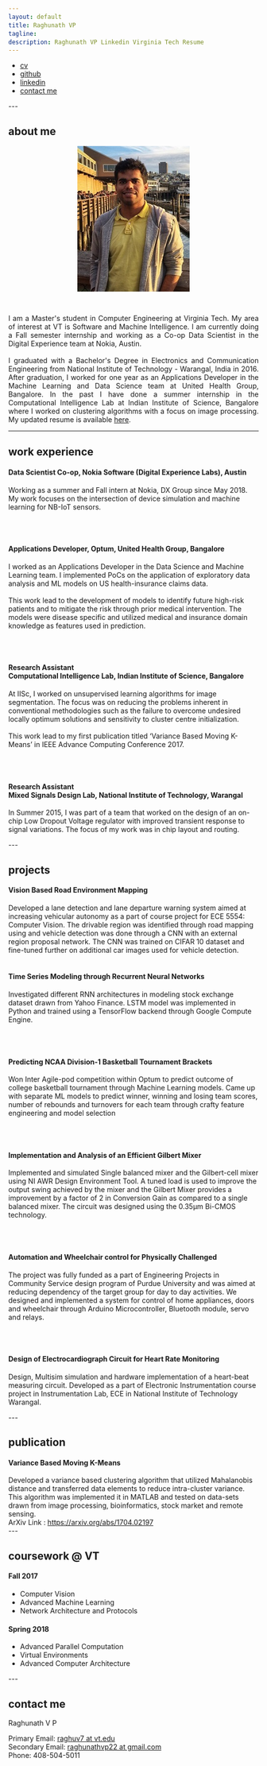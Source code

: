 ```yaml
---
layout: default
title: Raghunath VP
tagline: 
description: Raghunath VP Linkedin Virginia Tech Resume
---
```

<div class="navbar">
  <div class="navbar-inner">
      <ul class="nav">
          <li><a href="{{ BASE_PATH }}/assets/Resume__RaghunathVP_.pdf">cv</a></li>
          <li><a href="https://github.com/rvp22">github</a></li>
          <li><a href="https://www.linkedin.com/in/raghunath-v-p-39a26091/g">linkedin</a></li>
          <li><a href="#contact_me">contact me</a></li>
      </ul>
  </div>
</div>
---

<div class="about me">
<h2><a name="about me"></a>about me</h2>

<p style="text-align:center;"><img src="assets/raghunath_small2.jpg" alt="Me!" align="middle"></p>

<br>

<p align="justify">
I am a Master's student in Computer Engineering at Virginia Tech. My area of interest at VT is Software and Machine Intelligence. I am currently doing a Fall semester internship and working as a Co-op Data Scientist in the Digital Experience team at Nokia, Austin.
<br><br>
I graduated with a Bachelor's Degree in Electronics and Communication Engineering from National Institute of Technology - Warangal, India in 2016. After graduation, I worked for one year as an Applications Developer in the Machine Learning and Data Science team at United Health Group, Bangalore. In the past I have done a summer internship in the Computational Intelligence Lab at Indian Institute of Science, Bangalore where I worked on clustering algorithms with a focus on image processing. My updated resume is available <a href="{{ BASE_PATH }}/assets/Resume__RaghunathVP_.pdf">here</a>.
 
</p>
</div>

---

<div class="work experience">
<h2><a name="work experience"></a>work experience</h2>

<h4>Data Scientist Co-op, Nokia Software (Digital Experience Labs), Austin</h4>

Working as a summer and Fall intern at Nokia, DX Group since May 2018. My work focuses on the intersection of device simulation and machine learning for NB-IoT sensors. 

<br> <br>

<h4>Applications Developer, Optum, United Health Group, Bangalore</h4>

I worked as an Applications Developer in the Data Science and Machine Learning team. I implemented PoCs on the application of exploratory data analysis and ML models on US health-insurance claims data.
<br><br>
This work lead to the development of models to identify future high-risk patients and to mitigate the risk through prior medical intervention. The models were disease specific and utilized medical and insurance domain knowledge as features used in prediction. 

<br> <br>

<h4>Research Assistant <br> Computational Intelligence Lab, Indian Institute of Science, Bangalore</h4>

At IISc, I worked on unsupervised learning algorithms for image segmentation. The focus was on reducing the problems inherent in conventional methodologies such as the failure to overcome undesired locally optimum solutions and sensitivity to cluster centre initialization. 
<br><br>
This work lead to my first publication titled ‘Variance Based Moving K-Means’ in IEEE Advance Computing Conference 2017.

<br><br>

<h4>Research Assistant<br> Mixed Signals Design Lab, National Institute of Technology, Warangal</h4>

In Summer 2015, I was part of a team that worked on the design of an on-chip Low Dropout Voltage regulator with improved transient response to signal variations. The focus of my work was in chip layout and routing.

</div>
---

<div class="projects">
<h2><a name="projects"></a>projects</h2>

<h4>Vision Based Road Environment Mapping</h4>

Developed a lane detection and lane departure warning system aimed at increasing vehicular autonomy as a part of course project for ECE 5554: Computer Vision. The drivable region was identified through road mapping using and vehicle detection was done through a CNN with an external region proposal network. The CNN was trained on CIFAR 10 dataset and fine-tuned further on additional car images used for vehicle detection. 
<br> <br>

<h4>Time Series Modeling through Recurrent Neural Networks </h4>

Investigated different RNN architectures in modeling stock exchange dataset drawn from Yahoo Finance. LSTM model was implemented in Python and trained using a TensorFlow backend through Google Compute Engine.

<br> <br>

<h4>Predicting NCAA Division-1 Basketball Tournament Brackets</h4>

Won Inter Agile-pod competition within Optum to predict outcome of college basketball tournament through Machine Learning models. Came up with separate ML models to predict winner, winning and losing team scores, number of rebounds and turnovers for each team through crafty feature engineering and model selection

<br> <br>

<h4>Implementation and Analysis of an Efficient Gilbert Mixer</h4>

Implemented and simulated Single balanced mixer and the Gilbert-cell mixer using NI AWR Design Environment Tool. A tuned load is used to improve the output swing achieved by the mixer and the Gilbert Mixer provides a improvement by a factor of 2 in Conversion Gain as compared to a single balanced mixer. The circuit was designed using the 0.35μm Bi-CMOS technology.

<br> <br>

<h4>Automation and Wheelchair control for Physically Challenged</h4>

The project was fully funded as a part of Engineering Projects in Community Service design program of Purdue University and was aimed at reducing dependency of the target group for day to day activities. We designed and implemented a system for control of home appliances, doors and wheelchair through Arduino Microcontroller, Bluetooth module, servo and relays.

<br> <br>

<h4>Design of Electrocardiograph Circuit for Heart Rate Monitoring</h4>

Design, Multisim simulation and hardware implementation of a heart-beat measuring circuit. Developed as a part of Electronic Instrumentation course project in Instrumentation Lab, ECE in National Institute of Technology Warangal.

</div>
---
<div class="publication">
<h2><a name="publication"></a>publication</h2>

<h4>Variance Based Moving K-Means</h4>
Developed a variance based clustering algorithm that utilized Mahalanobis distance and transferred data elements to reduce intra-cluster variance. This algorithm was implemented it in MATLAB and tested on data-sets drawn from image processing, bioinformatics, stock market and remote sensing. 
<br>
ArXiv Link : <a href="https://arxiv.org/abs/1704.02197">https://arxiv.org/abs/1704.02197</a>

</div>
---

<div class="coursework">
<h2><a name="course-work@VT"></a>coursework @ VT</h2>

<h4>Fall 2017</h4>

<ul style="list-style-type:disc">
  <li>Computer Vision</li>
  <li>Advanced Machine Learning</li>
  <li>Network Architecture and Protocols</li>
</ul>  

<h4>Spring 2018</h4>

<ul style="list-style-type:disc">
  <li>Advanced Parallel Computation</li>
  <li>Virtual Environments</li>
  <li>Advanced Computer Architecture</li>

</ul>  
</div>
---

<div class="container">
<h2><a name="contact_me"></a>contact me</h2>


 Raghunath V P<br/>
 
 Primary Email: <a href="mailto:raghuv7@vt.edu">raghuv7 at vt.edu</a>
 <br>
 Secondary Email: <a href="mailto:raghunathvp22@gmail.com">raghunathvp22 at gmail.com</a>
 <br>
 Phone: 408-504-5011
          
 </div>




